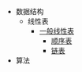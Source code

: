- 数据结构
  - 线性表
    - [一般线性表](数据结构/线性表/一般线性表/线性表.md)
      - [顺序表](数据结构/线性表/一般线性表/顺序表/顺序表.md)
      - [链表](数据结构/线性表/一般线性表/链表/链表.md)
- 算法
